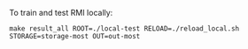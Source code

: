To train and test RMI locally:
```
make result_all ROOT=./local-test RELOAD=./reload_local.sh STORAGE=storage-most OUT=out-most
``` 
